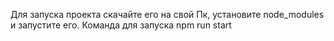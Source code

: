 Для запуска проекта скачайте его на свой Пк, установите node_modules и запустите его. Команда для запуска npm run start

